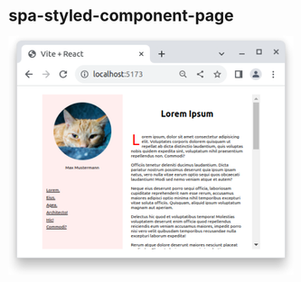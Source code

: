 # spa-styled-component-page

![](https://github.com/Ammar-Alkhalidi/spa-styled-component-page/blob/main/example.png)

